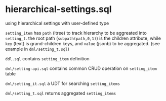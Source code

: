 # hierarchical-settings.sql
using hierarchical settings with user-defined type


`setting_item` has `path` (ltree) to track hierarchy to be aggreated into
`setting_t`. the root path (`subpath(path,0,1)`) is the children attribute,
while `key` (text) is grand-children keys, and `value` (jsonb) to be aggregated.
(see example in `dml/setting_t.sql`)

`ddl.sql` contains `setting_item` definition

`dml/setting-api.sql` contains common CRUD operation on `setting_item` table

`dml/setting_it.sql` a UDT for searching `setting_items`

`dml/setting_t.sql` returns aggregated `setting_items`
